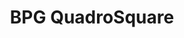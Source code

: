 ---
title: BPG QuadroSquare
published_at: 2015-09-18
desktop: http://fonts.ge/ka/font/174/BPG-QuadroSquare
---